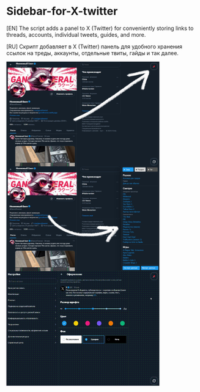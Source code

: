 # Sidebar-for-X-twitter
[EN] The script adds a panel to X (Twitter) for conveniently storing links to threads, accounts, individual tweets, guides, and more.

[RU] Скрипт добавляет в X (Twitter) панель для удобного хранения ссылок на треды, аккаунты, отдельные твиты, гайды и так далее.

<img src="https://github.com/GanstFeveral/Sidebar-for-X-twitter/blob/main/images/sidebar2.jpg" width="400px" style="float:left; margin-right:10px">
<img src="https://github.com/GanstFeveral/Sidebar-for-X-twitter/blob/main/images/sidebar.jpg" width="400px" style="float:left; margin-right:10px">
<img src="https://github.com/GanstFeveral/Sidebar-for-X-twitter/blob/main/images/twitter-preview.gif" width="400px">
